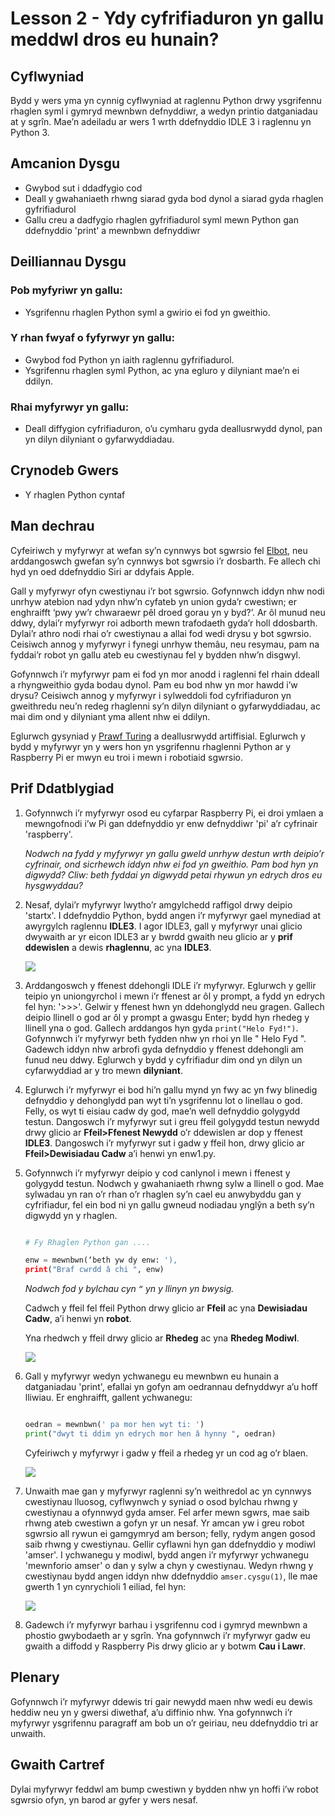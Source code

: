 # Lesson 2 - Ydy cyfrifiaduron yn gallu meddwl dros eu hunain?

## Cyflwyniad

Bydd y wers yma yn cynnig cyflwyniad at raglennu Python drwy ysgrifennu rhaglen syml i gymryd mewnbwn defnyddiwr, a wedyn printio datganiadau at y sgrîn. Mae’n adeiladu ar wers 1 wrth ddefnyddio IDLE 3 i raglennu yn Python 3.  


## Amcanion Dysgu

- Gwybod sut i ddadfygio cod 
- Deall y gwahaniaeth rhwng siarad gyda bod dynol a siarad gyda rhaglen gyfrifiadurol
- Gallu creu a dadfygio rhaglen gyfrifiadurol syml mewn Python gan ddefnyddio 'print' a mewnbwn defnyddiwr


## Deilliannau Dysgu

### Pob myfyriwr yn gallu:

- Ysgrifennu rhaglen Python syml a gwirio ei fod yn gweithio. 

### Y rhan fwyaf o fyfyrwyr yn gallu:

- Gwybod fod Python yn iaith raglennu gyfrifiadurol.   
- Ysgrifennu rhaglen syml Python, ac yna egluro y dilyniant mae’n ei ddilyn.

### Rhai myfyrwyr yn gallu:

- Deall diffygion cyfrifiaduron, o’u cymharu gyda deallusrwydd dynol, pan yn dilyn dilyniant o gyfarwyddiadau.  


## Crynodeb Gwers 

- Y rhaglen Python cyntaf 

## Man dechrau

Cyfeiriwch y myfyrwyr at wefan sy’n cynnwys bot sgwrsio fel [Elbot](http://www.elbot.com/), neu arddangoswch gwefan sy’n cynnwys bot sgwrsio i’r dosbarth. Fe allech chi hyd yn oed ddefnyddio Siri ar ddyfais Apple. 

Gall y myfyrwyr ofyn cwestiynau i’r bot sgwrsio. Gofynnwch iddyn nhw nodi unrhyw atebion nad ydyn nhw’n cyfateb yn union gyda’r cwestiwn; er enghraifft ‘pwy yw’r chwaraewr pêl droed gorau yn y byd?’. Ar ôl munud neu ddwy, dylai’r myfyrwyr roi adborth mewn trafodaeth gyda’r holl ddosbarth.  Dylai’r athro nodi rhai o’r cwestiynau a allai fod wedi drysu y bot sgwrsio. Ceisiwch annog y myfyrwyr i fynegi unrhyw themâu, neu resymau, pam na fyddai’r robot yn gallu ateb eu cwestiynau fel y bydden nhw’n disgwyl.

Gofynnwch i’r myfyrwyr pam ei fod yn mor anodd i raglenni fel rhain ddeall a rhyngweithio gyda bodau dynol. Pam eu bod nhw yn mor hawdd i’w drysu? Ceisiwch annog y myfyrwyr i sylweddoli fod cyfrifiaduron yn gweithredu neu’n redeg rhaglenni sy’n dilyn dilyniant o gyfarwyddiadau, ac mai dim ond y dilyniant yma allent nhw ei ddilyn.   

Eglurwch gysyniad y [Prawf Turing](http://en.wikipedia.org/wiki/Turing_test) a deallusrwydd artiffisial. Eglurwch y bydd y myfyrwyr yn y wers hon yn ysgrifennu rhaglenni Python ar y Raspberry Pi er mwyn eu troi i mewn i robotiaid sgwrsio. 


## Prif Ddatblygiad

1. Gofynnwch i’r myfyrwyr osod eu cyfarpar Raspberry Pi, ei droi ymlaen a mewngofnodi i’w Pi gan ddefnyddio yr enw defnyddiwr 'pi' a’r cyfrinair 'raspberry'.

	*Nodwch na fydd y myfyrwyr yn gallu gweld unrhyw destun wrth deipio’r cyfrinair, ond sicrhewch iddyn nhw ei fod yn gweithio. Pam bod hyn yn digwydd? Cliw: beth fyddai yn digwydd petai rhywun yn edrych dros eu hysgwyddau?*
	
2. Nesaf, dylai’r myfyrwyr lwytho’r amgylchedd raffigol drwy deipio 'startx'. I ddefnyddio Python, bydd angen i’r myfyrwyr gael mynediad at awyrgylch raglennu **IDLE3**. I agor IDLE3, gall y myfyrwyr unai glicio dwywaith ar yr eicon IDLE3 ar y bwrdd gwaith neu glicio ar y **prif ddewislen** a dewis **rhaglennu**, ac yna **IDLE3**.

	![](idle3.png)

3. Arddangoswch y ffenest ddehongli IDLE i’r myfyrwyr. Eglurwch y gellir teipio yn uniongyrchol i mewn i’r ffenest ar ôl y prompt, a fydd yn edrych fel hyn: '>>>'. Gelwir y ffenest hwn yn ddehonglydd neu gragen. Gallech deipio llinell o god ar ôl y prompt a gwasgu Enter; bydd hyn rhedeg y llinell yna o god. Gallech arddangos hyn gyda `print("Helo Fyd!")`. Gofynnwch i’r myfyrwyr beth fydden nhw yn rhoi yn lle " Helo Fyd ". Gadewch iddyn nhw arbrofi gyda defnyddio y ffenest ddehongli am funud neu ddwy. Eglurwch y bydd y cyfrifiadur dim ond yn dilyn un cyfarwyddiad ar y tro mewn **dilyniant**. 

4. Eglurwch i’r myfyrwyr ei bod hi’n gallu mynd yn fwy ac yn fwy blinedig defnyddio y dehonglydd pan wyt ti’n ysgrifennu lot o linellau o god. Felly, os wyt ti eisiau cadw dy god, mae’n well defnyddio golygydd testun.  Dangoswch i’r myfyrwyr sut i greu ffeil golygydd testun newydd drwy glicio ar **Ffeil>Ffenest Newydd** o’r ddewislen ar dop y ffenest **IDLE3**.  Dangoswch i’r myfyrwyr sut i gadw y ffeil hon, drwy glicio ar **Ffeil>Dewisiadau Cadw** a’i henwi yn enw1.py. 

5. Gofynnwch i’r myfyrwyr deipio y cod canlynol i mewn i ffenest y golygydd testun. Nodwch y gwahaniaeth rhwng sylw a llinell o god. Mae sylwadau yn ran o’r rhan o’r rhaglen sy’n cael eu anwybyddu gan y cyfrifiadur, fel ein bod ni yn gallu gwneud nodiadau ynglŷn a beth sy’n digwydd yn y rhaglen. 

	```python
	
	# Fy Rhaglen Python gan ....
	
	enw = mewnbwn(‘beth yw dy enw: '), 
	print("Braf cwrdd â chi ", enw)
	```
	
	*Nodwch fod y bylchau cyn `“` yn y llinyn yn bwysig.* 
	
	Cadwch y ffeil fel ffeil Python drwy glicio ar **Ffeil** ac yna **Dewisiadau Cadw**, a’i henwi yn **robot**. 
	
	Yna rhedwch y ffeil drwy glicio ar **Rhedeg** ac yna **Rhedeg Modiwl**. 
	
	![](program-1.png)

6. Gall y myfyrwyr wedyn ychwanegu eu mewnbwn eu hunain a datganiadau 'print', efallai yn gofyn am oedrannau defnyddwyr a’u hoff lliwiau. Er enghraifft, gallent ychwanegu: 

	```python
	
	oedran = mewnbwn(' pa mor hen wyt ti: ')
	print("dwyt ti ddim yn edrych mor hen â hynny ", oedran)
	```
	Cyfeiriwch y myfyrwyr i gadw y ffeil a rhedeg yr un cod ag o’r blaen.  
	
	![](program-2.png)
	
7.  Unwaith mae gan y myfyrwyr raglenni sy’n weithredol ac yn cynnwys cwestiynau lluosog, cyflwynwch y syniad o osod bylchau rhwng y cwestiynau a ofynnwyd gyda amser. Fel arfer mewn sgwrs, mae saib rhwng ateb cwestiwn a gofyn yr un nesaf. Yr amcan yw i greu robot sgwrsio all rywun ei gamgymryd am berson; felly, rydym angen gosod saib rhwng y cwestiynau. Gellir cyflawni hyn gan ddefnyddio y modiwl 'amser'.   I ychwanegu y modiwl, bydd angen i’r myfyrwyr ychwanegu 'mewnforio amser' o dan y sylw a chyn y cwestiynau. Wedyn rhwng y cwestiynau bydd angen iddyn nhw ddefnyddio `amser.cysgu(1)`, lle mae gwerth 1 yn cynrychioli 1 eiliad, fel hyn: 

	![](program-3.png)

8.  Gadewch i’r myfyrwyr barhau i ysgrifennu cod i gymryd mewnbwn a phostio gwybodaeth ar y sgrîn. Yna gofynnwch i’r myfyrwyr gadw eu gwaith a diffodd y Raspberry Pis drwy glicio ar y botwm **Cau i Lawr**.

## Plenary

Gofynnwch i’r myfyrwyr ddewis tri gair newydd maen nhw wedi eu dewis heddiw neu yn y gwersi diwethaf, a’u diffinio nhw. Yna gofynnwch i’r myfyrwyr ysgrifennu paragraff am bob un o’r geiriau, neu ddefnyddio tri ar unwaith. 


## Gwaith Cartref

Dylai myfyrwyr feddwl am bump cwestiwn y bydden nhw yn hoffi i’w robot sgwrsio ofyn, yn barod ar gyfer y wers nesaf. 

